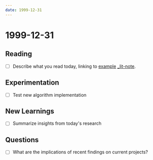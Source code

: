 ```yaml
---
date: 1999-12-31
---
```


# 1999-12-31

## Reading

- [ ] Describe what you read today, linking to [example](lit-note/example.md) [_lit-note](lit-note/_lit-note.md). 

## Experimentation

- [ ] Test new algorithm implementation

## New Learnings

- [ ] Summarize insights from today's research

## Questions

- [ ] What are the implications of recent findings on current projects?
